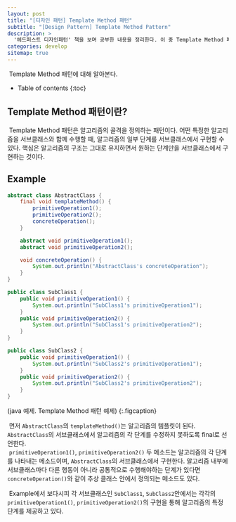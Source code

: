 ```yaml
---
layout: post
title: "[디자인 패턴] Template Method 패턴"
subtitle: "[Design Pattern] Template Method Pattern"
description: >
  '헤드퍼스트 디자인패턴' 책을 보며 공부한 내용을 정리한다. 이 중 Template Method 패턴에 대해 알아본다.
categories: develop
sitemap: true
---
```


&nbsp;Template Method 패턴에 대해 알아본다.


* Table of contents
{:toc}

## Template Method 패턴이란?

&nbsp;Template Method 패턴은 알고리즘의 골격을 정의하는 패턴이다. 어떤 특정한 알고리즘을 서브클래스와 함께 수행할 때, 알고리즘의 일부 단계를 서브클래스에서 구현할 수 있다. 핵심은 알고리즘의 구조는 그대로 유지하면서 원하는 단계만을 서브클래스에서 구현하는 것이다.

## Example
~~~java
abstract class AbstractClass {
    final void templateMethod() {
        primitiveOperation1();
        primitiveOperation2();
        concreteOperation();
    }

    abstract void primitiveOperation1();
    abstract void primitiveOperation2();

    void concreteOperation() {
        System.out.println("AbstractClass's concreteOperation");
    }
}

public class SubClass1 {
    public void primitiveOperation1() {
        System.out.println("SubClass1's primitiveOperation1");
    }
    public void primitiveOperation2() {
        System.out.println("SubClass1's primitiveOperation2");
    }
}

public class SubClass2 {
    public void primitiveOperation1() {
        System.out.println("SubClass2's primitiveOperation1");
    }
    public void primitiveOperation2() {
        System.out.println("SubClass2's primitiveOperation2");
    }
}
~~~
(java 예제. Template Method 패턴 예제)
{:.figcaption}

&nbsp;먼저 `AbstractClass`의 `templateMethod()`는 알고리즘의 템플릿이 된다. `AbstractClass`의 서브클래스에서 알고리즘의 각 단계를 수정하지 못하도록 final로 선언한다.  
&nbsp;`primitiveOperation1()`, `primitiveOperation2()` 두 메소드는 알고리즘의 각 단계를 나타내는 메소드이며, `AbstractClass`의 서브클래스에서 구현한다. 알고리즘 내부에 서브클래스마다 다른 행동이 아니라 공통적으로 수행해야하는 단계가 있다면 `concreteOperation()`와 같이 추상 클래스 안에서 정의되는 메소드도 있다.  
  
&nbsp;Example에서 보다시피 각 서브클래스인 `SubClass1`, `SubClass2`안에서는 각각의 `primitiveOperation1()`, `primitiveOperation2()`의 구현을 통해 알고리즘의 특정 단계를 제공하고 있다.
